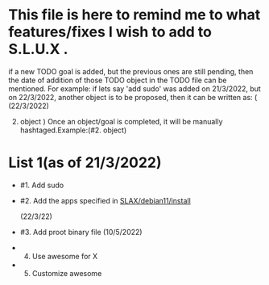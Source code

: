 # This file is here to remind me to what features/fixes I wish to add to  S.L.U.X .
if a new TODO goal is added, but the previous ones are still pending, then the date of addition of those TODO object in the TODO file can be mentioned.
For example: if lets say 'add sudo' was added on 21/3/2022, but on 22/3/2022, another object is to be proposed, then it can be written as:
(
(22/3/2022)

2. object
)
Once an object/goal is completed, it will be manually hashtaged.Example:(#2. object)
# List 1(as of 21/3/2022)
- #1. Add sudo

- #2. Add the apps specified in [SLAX/debian11/install](https://www.github.com/tomas-m/linux-live/Slax/debian11/build)

  (22/3/22)

- #3. Add proot binary file
  (10/5/2022)
- 4. Use awesome for X
- 5. Customize awesome
